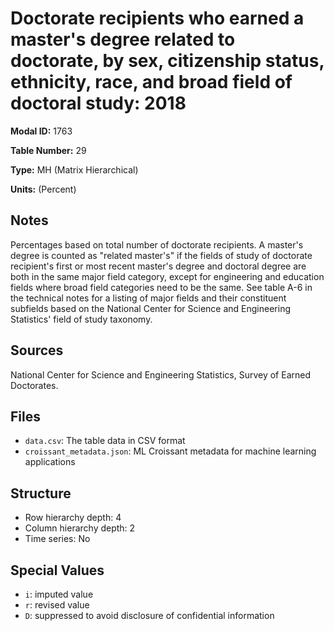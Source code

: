 # Doctorate recipients who earned a master's degree related to doctorate, by sex, citizenship status, ethnicity, race, and broad field of doctoral study: 2018

**Modal ID:** 1763

**Table Number:** 29

**Type:** MH (Matrix Hierarchical)

**Units:** (Percent)

## Notes

Percentages based on total number of doctorate recipients. A master's degree is counted as "related master's" if the fields of study of doctorate recipient's first or most recent master's degree and doctoral degree are both in the same major field category, except for engineering and education fields where broad field categories need to be the same. See table A-6 in the technical notes for a listing of major fields and their constituent subfields based on the National Center for Science and Engineering Statistics' field of study taxonomy.

## Sources

National Center for Science and Engineering Statistics, Survey of Earned Doctorates.

## Files

- `data.csv`: The table data in CSV format
- `croissant_metadata.json`: ML Croissant metadata for machine learning applications

## Structure

- Row hierarchy depth: 4
- Column hierarchy depth: 2
- Time series: No

## Special Values

- `i`: imputed value
- `r`: revised value
- `D`: suppressed to avoid disclosure of confidential information
